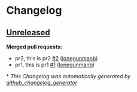 # Changelog

## [Unreleased](https://github.com/lonegunmanb/auto-tag-test/tree/HEAD)

**Merged pull requests:**

- pr2, this is pr2 [\#2](https://github.com/lonegunmanb/auto-tag-test/pull/2) ([lonegunmanb](https://github.com/lonegunmanb))
- pr1, this is pr1 [\#1](https://github.com/lonegunmanb/auto-tag-test/pull/1) ([lonegunmanb](https://github.com/lonegunmanb))



\* *This Changelog was automatically generated by [github_changelog_generator](https://github.com/github-changelog-generator/github-changelog-generator)*
